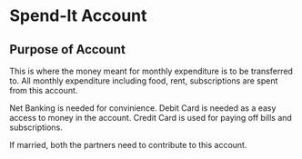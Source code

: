 # Spend-It Account
## Purpose of Account
This is where the money meant for monthly expenditure is to be transferred to. All monthly expenditure including food, rent, subscriptions are spent from this account.

Net Banking is needed for convinience. Debit Card is needed as a easy access to money in the account. Credit Card is used for paying off bills and subscriptions.

If married, both the partners need to contribute to this account.